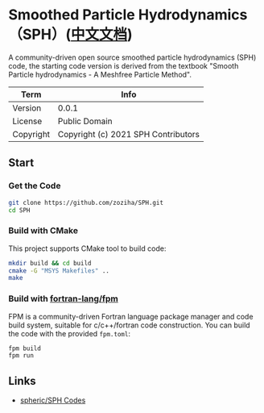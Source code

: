 # Smoothed Particle Hydrodynamics（SPH）([中文文档](./README_CN.md))

A community-driven open source smoothed particle hydrodynamics (SPH) code, the starting code version is derived from the textbook "Smooth Particle hydrodynamics - A Meshfree Particle Method".

| Term | Info |
| --- | --- |
| Version | 0.0.1 |
| License | Public Domain |
| Copyright | Copyright (c) 2021 SPH Contributors |

## Start

### Get the Code

```sh
git clone https://github.com/zoziha/SPH.git
cd SPH
```

### Build with CMake

This project supports CMake tool to build code:

```sh
mkdir build && cd build
cmake -G "MSYS Makefiles" ..
make
```

### Build with [fortran-lang/fpm](https://github.com/fortran-lang/fpm)

FPM is a community-driven Fortran language package manager and code build system, suitable for c/c++/fortran code construction.
You can build the code with the provided `fpm.toml`:

```sh
fpm build
fpm run
```

## Links

+ [spheric/SPH Codes](https://spheric-sph.org/sph-projects-and-codes)
